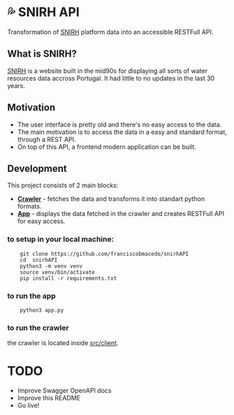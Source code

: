 # :sweat_drops: SNIRH API

Transformation of [SNIRH](https://snirh.apambiente.pt/) platform data into an accessible RESTFull API.

## What is SNIRH?
[SNIRH](https://snirh.apambiente.pt/) is a website built in the mid90s for displaying all sorts of water resources data accross Portugal. It had little to no updates in the last 30 years.


## Motivation
- The user interface is pretty old and there's no easy access to the data.
- The main motivation is to access the data in a easy and standard format, through a REST API.
- On top of this API, a frontend modern application can be built.

## Development

This project consists of 2 main blocks:
- [**Crawler**](src/client) - fetches the data and transforms it into standart python formats.
- [**App**](#) - displays the data fetched in the crawler and creates RESTFull API for easy access.


### to setup in your local machine:
```
    git clone https://github.com/franciscobmacedo/snirhAPI
    cd  snirhAPI
    python3 -m venv venv
    source venv/bin/activate
    pip install -r requirements.txt
```

### to run the app
```
    python3 app.py
```

### to run the crawler
the crawler is located inside [src/client](src/client).


# TODO
- Improve Swagger OpenAPI docs
- Improve this README
- Go live!